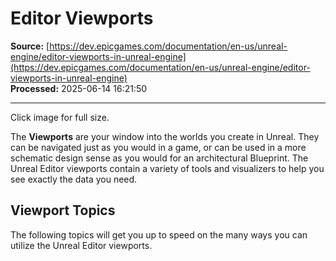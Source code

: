 # Editor Viewports

**Source:** [https://dev.epicgames.com/documentation/en-us/unreal-engine/editor-viewports-in-unreal-engine](https://dev.epicgames.com/documentation/en-us/unreal-engine/editor-viewports-in-unreal-engine)  
**Processed:** 2025-06-14 16:21:50

---

Click image for full size.

The **Viewports** are your window into the worlds you create in Unreal. They can be navigated just as you would in a game, or can be used in a more schematic design sense as you would for an architectural Blueprint. The Unreal Editor viewports contain a variety of tools and visualizers to help you see exactly the data you need.

## Viewport Topics

The following topics will get you up to speed on the many ways you can utilize the Unreal Editor viewports.